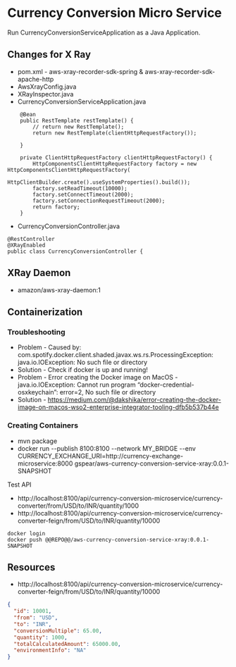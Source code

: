# Currency Conversion Micro Service

Run CurrencyConversionServiceApplication as a Java Application.

## Changes for X Ray

- pom.xml - aws-xray-recorder-sdk-spring & aws-xray-recorder-sdk-apache-http
- AwsXrayConfig.java
- XRayInspector.java
- CurrencyConversionServiceApplication.java

```
	@Bean
	public RestTemplate restTemplate() {
		// return new RestTemplate();
		return new RestTemplate(clientHttpRequestFactory());

	}

	private ClientHttpRequestFactory clientHttpRequestFactory() {
		HttpComponentsClientHttpRequestFactory factory = new HttpComponentsClientHttpRequestFactory(
				HttpClientBuilder.create().useSystemProperties().build());
		factory.setReadTimeout(10000);
		factory.setConnectTimeout(2000);
		factory.setConnectionRequestTimeout(2000);
		return factory;
	}

```


- CurrencyConversionController.java

```
@RestController
@XRayEnabled
public class CurrencyConversionController {
```

## XRay Daemon

- amazon/aws-xray-daemon:1


## Containerization

### Troubleshooting

- Problem - Caused by: com.spotify.docker.client.shaded.javax.ws.rs.ProcessingException: java.io.IOException: No such file or directory
- Solution - Check if docker is up and running!
- Problem - Error creating the Docker image on MacOS - java.io.IOException: Cannot run program “docker-credential-osxkeychain”: error=2, No such file or directory
- Solution - https://medium.com/@dakshika/error-creating-the-docker-image-on-macos-wso2-enterprise-integrator-tooling-dfb5b537b44e

### Creating Containers

- mvn package
- docker run --publish 8100:8100 --network MY_BRIDGE --env CURRENCY_EXCHANGE_URI=http://currency-exchange-microservice:8000 gspear/aws-currency-conversion-service-xray:0.0.1-SNAPSHOT



Test API 
- http://localhost:8100/api/currency-conversion-microservice/currency-converter/from/USD/to/INR/quantity/1000
- http://localhost:8100/api/currency-conversion-microservice/currency-converter-feign/from/USD/to/INR/quantity/10000

```
docker login
docker push @@REPO@@/aws-currency-conversion-service-xray:0.0.1-SNAPSHOT
```


## Resources

- http://localhost:8100/api/currency-conversion-microservice/currency-converter-feign/from/USD/to/INR/quantity/10000

```json
{
  "id": 10001,
  "from": "USD",
  "to": "INR",
  "conversionMultiple": 65.00,
  "quantity": 1000,
  "totalCalculatedAmount": 65000.00,
  "environmentInfo": "NA"
}
```